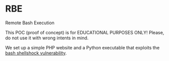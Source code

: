 RBE
===

Remote Bash Execution

This POC (proof of concept) is for EDUCATIONAL PURPOSES ONLY! Please, do not use it with wrong intents in mind.

We set up a simple PHP website and a Python executable that exploits the [bash shellshock vulnerability](http://arstechnica.com/security/2014/09/bug-in-bash-shell-creates-big-security-hole-on-anything-with-nix-in-it/).
